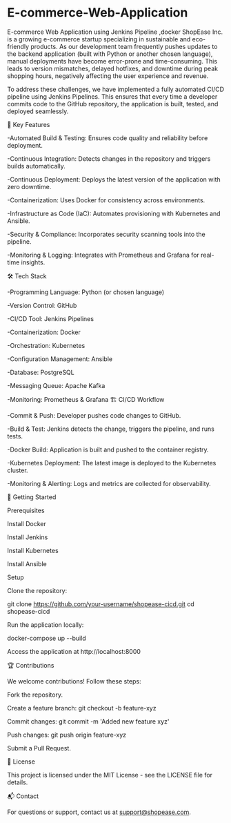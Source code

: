 # E-commerce-Web-Application
E-commerce Web Application using Jenkins Pipeline ,docker
ShopEase Inc. is a growing e-commerce startup specializing in sustainable and eco-friendly products. As our development team frequently pushes updates to the backend application (built with Python or another chosen language), manual deployments have become error-prone and time-consuming. This leads to version mismatches, delayed hotfixes, and downtime during peak shopping hours, negatively affecting the user experience and revenue.

To address these challenges, we have implemented a fully automated CI/CD pipeline using Jenkins Pipelines. This ensures that every time a developer commits code to the GitHub repository, the application is built, tested, and deployed seamlessly.

🚀 Key Features

-Automated Build & Testing: Ensures code quality and reliability before deployment.

-Continuous Integration: Detects changes in the repository and triggers builds automatically.

-Continuous Deployment: Deploys the latest version of the application with zero downtime.

-Containerization: Uses Docker for consistency across environments.

-Infrastructure as Code (IaC): Automates provisioning with Kubernetes and Ansible.

-Security & Compliance: Incorporates security scanning tools into the pipeline.

-Monitoring & Logging: Integrates with Prometheus and Grafana for real-time insights.

🛠️ Tech Stack

-Programming Language: Python (or chosen language)

-Version Control: GitHub

-CI/CD Tool: Jenkins Pipelines

-Containerization: Docker

-Orchestration: Kubernetes

-Configuration Management: Ansible

-Database: PostgreSQL

-Messaging Queue: Apache Kafka

-Monitoring: Prometheus & Grafana
🏗️ CI/CD Workflow

-Commit & Push: Developer pushes code changes to GitHub.

-Build & Test: Jenkins detects the change, triggers the pipeline, and runs tests.

-Docker Build: Application is built and pushed to the container registry.

-Kubernetes Deployment: The latest image is deployed to the Kubernetes cluster.

-Monitoring & Alerting: Logs and metrics are collected for observability.

🏁 Getting Started

Prerequisites

Install Docker

Install Jenkins

Install Kubernetes

Install Ansible

Setup

Clone the repository:

git clone https://github.com/your-username/shopease-cicd.git
cd shopease-cicd

Run the application locally:

docker-compose up --build

Access the application at http://localhost:8000

🏆 Contributions

We welcome contributions! Follow these steps:

Fork the repository.

Create a feature branch: git checkout -b feature-xyz

Commit changes: git commit -m 'Added new feature xyz'

Push changes: git push origin feature-xyz

Submit a Pull Request.

📄 License

This project is licensed under the MIT License - see the LICENSE file for details.

📬 Contact

For questions or support, contact us at support@shopease.com.
